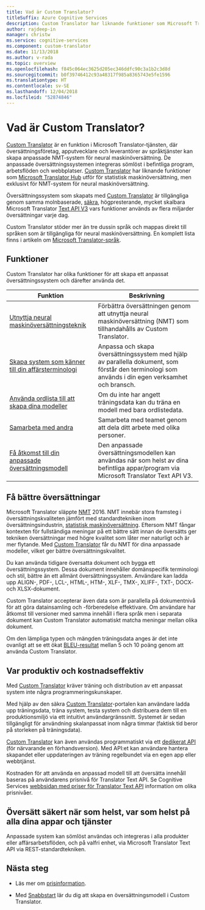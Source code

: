 ```yaml
---
title: Vad är Custom Translator?
titleSuffix: Azure Cognitive Services
description: Custom Translator har liknande funktioner som Microsoft Translator Hub utför för statistisk maskinöversättning, men exklusivt för NMT-system (Neural Machine Translation – neural maskinöversättning).
author: rajdeep-in
manager: christw
ms.service: cognitive-services
ms.component: custom-translator
ms.date: 11/13/2018
ms.author: v-rada
ms.topic: overview
ms.openlocfilehash: f845c064ec3625d205ec346ddfc90c3a1b2c3d8d
ms.sourcegitcommit: b0f39746412c93a48317f985a8365743e5fe1596
ms.translationtype: HT
ms.contentlocale: sv-SE
ms.lasthandoff: 12/04/2018
ms.locfileid: "52874846"
---
```

# <a name="what-is-custom-translator"></a>Vad är Custom Translator?

[Custom Translator](https://portal.customtranslator.azure.ai) är en funktion i Microsoft Translator-tjänsten, där översättningsföretag, apputvecklare och leverantörer av språktjänster kan skapa anpassade NMT-system för neural maskinöversättning. De anpassade översättningssystemen integreras sömlöst i befintliga program, arbetsflöden och webbplatser. [Custom Translator](https://portal.customtranslator.azure.ai/) har liknande funktioner som [Microsoft Translator Hub](https://hub.microsofttranslator.com/) utför för statistisk maskinöversättning, men exklusivt för NMT-system för neural maskinöversättning.

Översättningssystem som skapats med [Custom Translator](https://portal.customtranslator.azure.ai) är tillgängliga genom samma molnbaserade, [säkra](https://cognitive.uservoice.com/knowledgebase/articles/1147537-api-and-customization-confidentiality), högpresterande, mycket skalbara Microsoft Translator [Text API V3](https://docs.microsoft.com/azure/cognitive-services/translator/reference/v3-0-translate?tabs=curl) vars funktioner används av flera miljarder översättningar varje dag. 

Custom Translator stöder mer än tre dussin språk och mappas direkt till språken som är tillgängliga för neural maskinöversättning. En komplett lista finns i artikeln om [Microsoft Translator-språk]( https://docs.microsoft.com/azure/cognitive-services/translator/language-support).

## <a name="features"></a>Funktioner

Custom Translator har olika funktioner för att skapa ett anpassat översättningssystem och därefter använda det.

|Funktion  |Beskrivning  |
|---------|---------|
|[Utnyttja neural maskinöversättningsteknik](https://blogs.msdn.microsoft.com/translation/2016/11/15/microsoft-translator-launching-neural-network-based-translations-for-all-its-speech-languages/)     |  Förbättra översättningen genom att utnyttja neural maskinöversättning (NMT) som tillhandahålls av Custom Translator.       |
|[Skapa system som känner till din affärsterminologi](what-are-parallel-documents.md)     |  Anpassa och skapa översättningssystem med hjälp av parallella dokument, som förstår den terminologi som används i din egen verksamhet och bransch.       |
|[Använda ordlista till att skapa dina modeller](what-is-dictionary.md)     |   Om du inte har angett träningsdata kan du träna en modell med bara ordlistedata.       |
|[Samarbeta med andra](how-to-manage-settings.md#share-your-workspace)     |   Samarbeta med teamet genom att dela ditt arbete med olika personer.     |
|[Få åtkomst till din anpassade översättningsmodell](https://docs.microsoft.com/azure/cognitive-services/translator/reference/v3-0-translate?tabs=curl)     |  Den anpassade översättningsmodellen kan användas när som helst av dina befintliga appar/program via Microsoft Translator Text API V3.       |

## <a name="get-better-translations"></a>Få bättre översättningar

Microsoft Translator släppte [NMT](https://blogs.msdn.microsoft.com/translation/2016/11/15/microsoft-translator-launching-neural-network-based-translations-for-all-its-speech-languages/) 2016. NMT innebär stora framsteg i översättningskvaliteten jämfört med standardtekniken inom översättningsindustrin, [statistisk maskinöversättning](https://en.wikipedia.org/wiki/Statistical_machine_translation). Eftersom NMT fångar kontexten för fullständiga meningar på ett bättre sätt innan de översätts ger tekniken översättningar med högre kvalitet som låter mer naturligt och är mer flytande. Med [Custom Translator](https://portal.customtranslator.azure.ai) får du NMT för dina anpassade modeller, vilket ger bättre översättningskvalitet.

Du kan använda tidigare översatta dokument och bygga ett översättningssystem. Dessa dokument innehåller domänspecifik terminologi och stil, bättre än ett allmänt översättningssystem. Användare kan ladda upp ALIGN-, PDF-, LCL-, HTML-, HTM-, XLF-, TMX-, XLIFF-, TXT-, DOCX- och XLSX-dokument.

Custom Translator accepterar även data som är parallella på dokumentnivå för att göra datainsamling och -förberedelse effektivare. Om användare har åtkomst till versioner med samma innehåll i flera språk men i separata dokument kan Custom Translator automatiskt matcha meningar mellan olika dokument.

Om den lämpliga typen och mängden träningsdata anges är det inte ovanligt att se ett ökat [BLEU-resultat](what-is-bleu-score.md) mellan 5 och 10 poäng genom att använda Custom Translator.

## <a name="be-productive-and-cost-effective"></a>Var produktiv och kostnadseffektiv

Med [Custom Translator](https://portal.customtranslator.azure.ai) kräver träning och distribution av ett anpassat system inte några programmeringskunskaper. 

Med hjälp av den säkra [Custom Translator](https://portal.customtranslator.azure.ai)-portalen kan användare ladda upp träningsdata, träna system, testa system och distribuera dem till en produktionsmiljö via ett intuitivt användargränssnitt. Systemet är sedan tillgängligt för användning skalanpassat inom några timmar (faktisk tid beror på storleken på träningsdata).

[Custom Translator](https://portal.customtranslator.azure.ai) kan även användas programmatiskt via ett [dedikerat API](https://custom-api.cognitive.microsofttranslator.com/swagger/) (för närvarande en förhandsversion). Med API:et kan användare hantera skapandet eller uppdateringen av träning regelbundet via en egen app eller webbtjänst.

Kostnaden för att använda en anpassad modell till att översätta innehåll baseras på användarens prisnivå för Translator Text API. Se Cognitive Services [webbsidan med priser för Translator Text API](https://azure.microsoft.com/pricing/details/cognitive-services/translator-text-api/) information om olika prisnivåer.

## <a name="securely-translate-anytime-anywhere-on-all-your-apps-and-services"></a>Översätt säkert när som helst, var som helst på alla dina appar och tjänster

Anpassade system kan sömlöst användas och integreras i alla produkter eller affärsarbetsflöden, och på valfri enhet, via Microsoft Translator Text API via REST-standardtekniken.

## <a name="next-steps"></a>Nästa steg

- Läs mer om [prisinformation](https://azure.microsoft.com/pricing/details/cognitive-services/translator-text-api/).

- Med [Snabbstart](quickstart-build-deploy-custom-model.md) lär du dig att skapa en översättningsmodell i Custom Translator.

